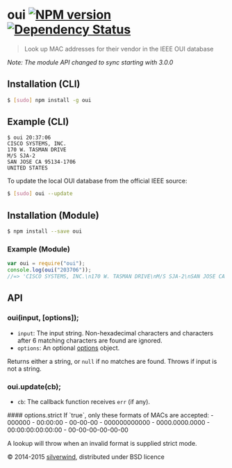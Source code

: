 # oui [![NPM version](https://img.shields.io/npm/v/oui.svg?style=flat)](https://www.npmjs.org/package/oui) [![Dependency Status](http://img.shields.io/david/silverwind/oui.svg?style=flat)](https://david-dm.org/silverwind/oui)
> Look up MAC addresses for their vendor in the IEEE OUI database

*Note: The module API changed to sync starting with 3.0.0*

## Installation (CLI)
```bash
$ [sudo] npm install -g oui
```
## Example (CLI)
```
$ oui 20:37:06
CISCO SYSTEMS, INC.
170 W. TASMAN DRIVE
M/S SJA-2
SAN JOSE CA 95134-1706
UNITED STATES
```
To update the local OUI database from the official IEEE source:
```bash
$ [sudo] oui --update
```

## Installation (Module)
```bash
$ npm install --save oui
```
### Example (Module)
```js
var oui = require("oui");
console.log(oui("203706"));
//=> 'CISCO SYSTEMS, INC.\n170 W. TASMAN DRIVE\nM/S SJA-2\nSAN JOSE CA 95134-1706\nUNITED STATES'
```

## API
### oui(input, [options]);
- `input`: The input string. Non-hexadecimal characters and characters after 6 matching characters are found are ignored.
- `options`: An optional [options](#options) object.

Returns either a string, or `null` if no matches are found. Throws if input is not a string.

### oui.update(cb);
- `cb`: The callback function receives `err` (if any).

<a name="options" />
#### options.strict
If `true`, only these formats of MACs are accepted:
- 000000
- 00:00:00
- 00-00-00
- 000000000000
- 0000.0000.0000
- 00:00:00:00:00:00
- 00-00-00-00-00-00

A lookup will throw when an invalid format is supplied strict mode.

© 2014-2015 [silverwind](https://github.com/silverwind), distributed under BSD licence
